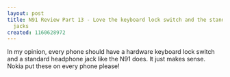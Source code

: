 ```yaml
---
layout: post
title: N91 Review Part 13 - Love the keyboard lock switch and the standard headphone
  jacks
created: 1160628972
---
```

<p>
In my opinion, every phone should have a hardware keyboard lock switch and a standard headphone jack like the N91 does. It just makes sense. Nokia put these on every phone please!
</p>

